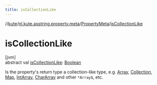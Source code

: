 ```yaml
---
title: isCollectionLike
---
```

//[kute](../../../index.html)/[nl.kute.asstring.property.meta](../index.html)/[PropertyMeta](index.html)/[isCollectionLike](is-collection-like.html)



# isCollectionLike



[jvm]\
abstract val [isCollectionLike](is-collection-like.html): [Boolean](https://kotlinlang.org/api/latest/jvm/stdlib/kotlin/-boolean/index.html)



Is the property's return type a collection-like type, e.g. [Array](https://kotlinlang.org/api/latest/jvm/stdlib/kotlin/-array/index.html), [Collection](https://kotlinlang.org/api/latest/jvm/stdlib/kotlin.collections/-collection/index.html), [Map](https://kotlinlang.org/api/latest/jvm/stdlib/kotlin.collections/-map/index.html), [IntArray](https://kotlinlang.org/api/latest/jvm/stdlib/kotlin/-int-array/index.html), [CharArray](https://kotlinlang.org/api/latest/jvm/stdlib/kotlin/-char-array/index.html) and other `*Array`s, etc.





